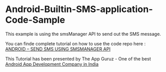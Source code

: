 Android-Builtin-SMS-application-Code-Sample
===========================================

This example is using the smsManager API to send out the SMS message.





You can finde complete tutorial on how to use the code repo here : <a href="http://www.theappguruz.com/blog/android-send-sms-using-smsmanager-api/">ANDROID – SEND SMS USING SMSMANAGER API</a>

This Tutorial has been presented by The App Guruz - One of the best <a href="http://www.theappguruz.com/android-app-development/">Android App Development Company in India</a>
